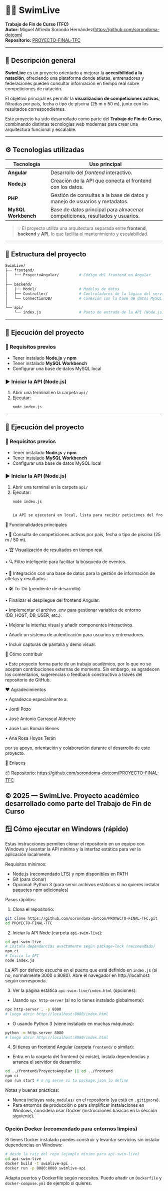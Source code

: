 # 🏊‍♂️ SwimLive

**Trabajo de Fin de Curso (TFC)**  
**Autor:** Miguel Alfredo Sorondo Hernández(https://github.com/sorondoma-dotcom)  
**Repositorio:** [PROYECTO-FINAL-TFC](https://github.com/sorondoma-dotcom/PROYECTO-FINAL-TFC.git)

---

## 📘 Descripción general

**SwimLive** es un proyecto orientado a mejorar la **accesibilidad a la natación**, ofreciendo una plataforma donde atletas, entrenadores y federaciones pueden consultar información en tiempo real sobre competiciones de natación.  

El objetivo principal es permitir la **visualización de competiciones activas**, filtradas por país, fecha o tipo de piscina (25 m o 50 m), junto con los resultados correspondientes.

Este proyecto ha sido desarrollado como parte del **Trabajo de Fin de Curso**, combinando distintas tecnologías web modernas para crear una arquitectura funcional y escalable.

---

## ⚙️ Tecnologías utilizadas

| Tecnología | Uso principal |
|-------------|----------------|
| **Angular** | Desarrollo del *frontend* interactivo. |
| **Node.js** | Creación de la API que conecta el frontend con los datos. |
| **PHP** | Gestión de consultas a la base de datos y manejo de usuarios y metadatos. |
| **MySQL Workbench** | Base de datos principal para almacenar competiciones, resultados y usuarios. |

> 💡 El proyecto utiliza una arquitectura separada entre **frontend**, **backend** y **API**, lo que facilita el mantenimiento y escalabilidad.

---

## 📂 Estructura del proyecto

```bash
SwimLive/
├── frontend/
│   └── ProyectoAngular/         # Código del frontend en Angular
│
├── backend/
│   ├── Model/                   # Modelos de datos
│   ├── Controller/              # Controladores de la lógica del servidor
│   └── ConnectionDB/            # Conexión con la base de datos MySQL
│
└── api/
    └── index.js                 # Punto de entrada de la API (Node.js)

```
---

## 🚀 Ejecución del proyecto

### 🔧 Requisitos previos
- Tener instalado **Node.js** y **npm**
- Tener instalado **MySQL Workbench**
- Configurar una base de datos MySQL local

### ▶️ Iniciar la API (Node.js)
1. Abrir una terminal en la carpeta `api/`
2. Ejecutar:
   ```bash
   node index.js


---

## 🚀 Ejecución del proyecto

### 🔧 Requisitos previos
- Tener instalado **Node.js** y **npm**
- Tener instalado **MySQL Workbench**
- Configurar una base de datos MySQL local

### ▶️ Iniciar la API (Node.js)
1. Abrir una terminal en la carpeta `api/`
2. Ejecutar:
   ```bash
   node index.js


   La API se ejecutará en local, lista para recibir peticiones del frontend.

🧩 Funcionalidades principales

   • 📅 Consulta de competiciones activas por país, fecha o tipo de piscina (25 m / 50 m).

  • 🏆 Visualización de resultados en tiempo real.

  • 🔍 Filtro inteligente para facilitar la búsqueda de eventos.

  • 🧾 Integración con una base de datos para la gestión de información de atletas y resultados.

  • 🛠️ To-Do (pendiente de desarrollo)

  •  Finalizar el despliegue del frontend Angular.

  •  Implementar el archivo .env para gestionar variables de entorno (DB_HOST, DB_USER, etc.).

  • Mejorar la interfaz visual y añadir componentes interactivos.

  • Añadir un sistema de autenticación para usuarios y entrenadores.

  • Incluir capturas de pantalla y demo visual.

🤝 Cómo contribuir

  • Este proyecto forma parte de un trabajo académico, por lo que no se aceptan contribuciones externas de momento.
   Sin embargo, se agradecen los comentarios, sugerencias o feedback constructivo a través del repositorio de GitHub.

❤️ Agradecimientos

 • Agradezco especialmente a:

 • Jordi Pozo

 • José Antonio Carrascal Alderete

 • José Luis Román Bienes

 • Ana Rosa Hoyos Terán

  por su apoyo, orientación y colaboración durante el desarrollo de este proyecto.

🔗 Enlaces

📦 Repositorio: https://github.com/sorondoma-dotcom/PROYECTO-FINAL-TFC

© 2025 — SwimLive. Proyecto académico desarrollado como parte del Trabajo de Fin de Curso
---

## 🪟 Cómo ejecutar en Windows (rápido)

Estas instrucciones permiten clonar el repositorio en un equipo con Windows y levantar la API mínima y la interfaz estática para ver la aplicación localmente.

Requisitos mínimos:

- Node.js (recomendado LTS) y npm disponibles en PATH
- Git (para clonar)
- Opcional: Python 3 (para servir archivos estáticos si no quieres instalar paquetes npm adicionales)

Pasos rápidos:

1. Clona el repositorio:

```bash
git clone https://github.com/sorondoma-dotcom/PROYECTO-FINAL-TFC.git
cd PROYECTO-FINAL-TFC
```

2. Iniciar la API Node (carpeta `api-swim-live`):

```bash
cd api-swim-live
# Instala dependencias exactamente según package-lock (recomendado)
npm ci
# Inicia la API
node index.js
```

La API por defecto escucha en el puerto que está definido en `index.js` (si no, normalmente 3000 o 8080). Abre el navegador en http://localhost:<puerto> según corresponda.

3. Ver la página estática `api-swim-live/index.html` (opciones):

- Usando `npx http-server` (si no lo tienes instalado globalmente):

```bash
npx http-server . -p 8080
# luego abrir http://localhost:8080/index.html
```

- O usando Python 3 (viene instalado en muchas máquinas):

```bash
python -m http.server 8080
# luego abrir http://localhost:8080/index.html
```

4. Si tienes un frontend Angular (carpeta `frontend/` o similar):

- Entra en la carpeta del frontend (si existe), instala dependencias y arranca el servidor de desarrollo:

```bash
cd ../frontend/ProyectoAngular || cd ../frontend
npm ci
npm run start # o ng serve si tu package.json lo define
```

Notas y buenas prácticas:

- Nunca incluyas `node_modules/` en el repositorio (ya está en `.gitignore`).
- Para entornos de producción o para simplificar instalaciones en Windows, considera usar Docker (instrucciones básicas en la sección siguiente).

### Opción Docker (recomendado para entornos limpios)

Si tienes Docker instalado puedes construir y levantar servicios sin instalar dependencias en Windows:

```bash
# desde la raíz del repo (ejemplo mínimo para api-swim-live)
cd api-swim-live
docker build -t swimlive-api .
docker run -p 8080:8080 swimlive-api
```

Adapta puertos y Dockerfile según necesites. Puedo añadir un `Dockerfile` y `docker-compose.yml` de ejemplo si quieres.
